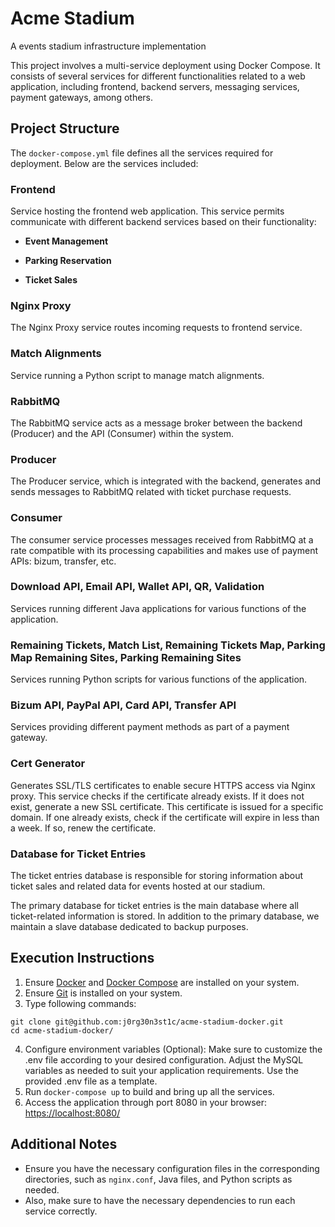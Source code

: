 # Acme Stadium
A events stadium infrastructure implementation

This project involves a multi-service deployment using Docker Compose. It consists of several services for different functionalities related to a web application, including frontend, backend servers, messaging services, payment gateways, among others.

## Project Structure

The `docker-compose.yml` file defines all the services required for deployment. Below are the services included:

### Frontend

Service hosting the frontend web application. This service permits communicate with different backend services based on their functionality:

- **Event Management**

- **Parking Reservation**

- **Ticket Sales**

### Nginx Proxy

The Nginx Proxy service routes incoming requests to frontend service.

### Match Alignments

Service running a Python script to manage match alignments.

### RabbitMQ

The RabbitMQ service acts as a message broker between the backend (Producer) and the API (Consumer) within the system.

### Producer

The Producer service, which is integrated with the backend, generates and sends messages to RabbitMQ related with ticket purchase requests.

### Consumer

The consumer service processes messages received from RabbitMQ at a rate compatible with its processing capabilities and makes use of payment APIs: bizum, transfer, etc.


### Download API, Email API, Wallet API, QR, Validation

Services running different Java applications for various functions of the application.

### Remaining Tickets, Match List, Remaining Tickets Map, Parking Map Remaining Sites, Parking Remaining Sites

Services running Python scripts for various functions of the application.

### Bizum API, PayPal API, Card API, Transfer API

Services providing different payment methods as part of a payment gateway.

### Cert Generator
Generates SSL/TLS certificates to enable secure HTTPS access via Nginx proxy. 
This service checks if the certificate already exists. If it does not exist, generate a new SSL certificate. This certificate is issued for a specific domain. If one already exists, check if the certificate will expire in less than a week. If so, renew the certificate.

### Database for Ticket Entries

The ticket entries database is responsible for storing information about ticket sales and related data for events hosted at our stadium.

The primary database for ticket entries is the main database where all ticket-related information is stored. In addition to the primary database, we maintain a slave database dedicated to backup  purposes. 

## Execution Instructions

1. Ensure [Docker](https://docs.docker.com/engine/install/) and [Docker Compose](https://docs.docker.com/compose/install/) are installed on your system.
2. Ensure [Git](https://git-scm.com/book/en/v2/Getting-Started-Installing-Git) is installed on your system.
3. Type following commands:
```
git clone git@github.com:j0rg30n3st1c/acme-stadium-docker.git
cd acme-stadium-docker/
```
4. Configure environment variables (Optional): Make sure to customize the .env file according to your desired configuration. Adjust the MySQL variables as needed to suit your application requirements. Use the provided .env file as a template.
5. Run `docker-compose up` to build and bring up all the services.
6. Access the application through port 8080 in your browser: [https://localhost:8080/](https://localhost:8080/)

## Additional Notes

- Ensure you have the necessary configuration files in the corresponding directories, such as `nginx.conf`, Java files, and Python scripts as needed.
- Also, make sure to have the necessary dependencies to run each service correctly.
